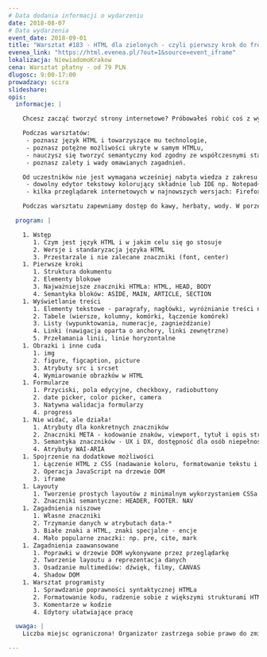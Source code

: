```yaml
---
# Data dodania informacji o wydarzeniu
date: 2018-08-07
# Data wydarzenia
event_date: 2018-09-01
title: "Warsztat #183 - HTML dla zielonych - czyli pierwszy krok do front-endu"
evenea_link: "https://html.evenea.pl/?out=1&source=event_iframe"
lokalizacja: NiewiadomoKrakow
cena: Warsztat płatny - od 79 PLN
dlugosc: 9:00-17:00
prowadzacy: scira
slideshare:
opis:
  informacje: |

    Chcesz zacząć tworzyć strony internetowe? Próbowałeś robić coś z wykorzystaniem Wordpressa, ale chciałbyś w pełni zapanować na kodem? Twarde programowanie wydaje Ci się zbyt skomplikowane? Zacznij tworzyć strony internetowe z wykorzystaniem języka HTML! Język znaczników HTML to wstęp i zarazem drzwi do świata front-endu. Obecnie szeroko stosowany zarówno w przypadku tworzenia stron internetowych, aplikacji webowych, a nawet aplikacji desktopowych czy mobilnych. Warsztaty składać się będą w przeważającej części z zadań praktycznych, aby każdy uczestnik mógł stworzyć swoją pierwszą stronę WWW.

    Podczas warsztatów:
     - poznasz język HTML i towarzyszące mu technologie,
     - poznasz potężne możliwości ukryte w samym HTMLu,
     - nauczysz się tworzyć semantyczny kod zgodny ze współczesnymi standardami i trendami,
     - poznasz zalety i wady omawianych zagadnień.

    Od uczestników nie jest wymagana wcześniej nabyta wiedza z zakresu stosowania HTML czy innych technologii webowych. Niemniej jednak obycie z jakimkolwiek językiem programowania jest mile widziane. Warsztaty skierowane dla osób początkujących adeptów front-endu. Uczestnicy w trakcie zajęć korzystają z własnego sprzętu (do wygodnej pracy wystarczy jakikolwiek laptop z systemami Linux, OSX czy Windows) na którym mile widziane jest zainstalowane następujące oprogramowanie:
     - dowolny edytor tekstowy kolorujący składnie lub IDE np. Notepad++, Atom, NetBeans, Visual Studio, WebStorm,
     - kilka przeglądarek internetowych w najnowszych wersjach: Firefox, Chrome/Chromium, IE/EDGE, Opera, Safari.

    Podczas warsztatu zapewniamy dostęp do kawy, herbaty, wody. W porze obiadowej zapewniamy pizzę w wersji mięsnej lub wegetariańskiej.

  program: |

    1. Wstęp
       1. Czym jest język HTML i w jakim celu się go stosuje
       2. Wersje i standaryzacja języka HTML
       3. Przestarzale i nie zalecane znaczniki (font, center)
    1. Pierwsze kroki
       1. Struktura dokumentu
       2. Elementy blokowe
       3. Najważniejsze znaczniki HTMLa: HTML, HEAD, BODY
       4. Semantyka bloków: ASIDE, MAIN, ARTICLE, SECTION
    1. Wyświetlanie treści
       1. Elementy tekstowe - paragrafy, nagłówki, wyróżnianie treści na różne sposoby
       2. Tabele (wiersze, kolumny, komórki, łączenie komórek)
       3. Listy (wypunktowania, numeracje, zagnieżdżanie)
       4. Linki (nawigacja oparta o anchory, linki zewnętrzne)
       5. Przełamania linii, linie horyzontalne
    1. Obrazki i inne cuda
       1. img
       2. figure, figcaption, picture
       3. Atrybuty src i srcset
       4. Wymiarowanie obrazków w HTML
    1. Formularze
       1. Przyciski, pola edycyjne, checkboxy, radiobuttony
       2. date picker, color picker, camera
       3. Natywna walidacja formularzy
       4. progress
    1. Nie widać, ale działa!
       1. Atrybuty dla konkretnych znaczników
       2. Znaczniki META - kodowanie znaków, viewport, tytuł i opis strony
       3. Semantyka znaczników - UX i DX, dostępność dla osób niepełnosprawnych
       4. Atrybuty WAI-ARIA
    1. Spojrzenie na dodatkowe możliwości
       1. Łączenie HTML z CSS (nadawanie koloru, formatowanie tekstu i inne podstawy)
       2. Operacja JavaScript na drzewie DOM
       3. iframe
    1. Layouty
       1. Tworzenie prostych layoutów z minimalnym wykorzystaniem CSSa
       2. Znaczniki semantyczne: HEADER, FOOTER. NAV
    1. Zagadnienia niszowe
       1. Własne znaczniki
       2. Trzymanie danych w atrybutach data-*
       3. Białe znaki a HTML, znaki specjalne - encje
       4. Mało popularne znaczki: np. pre, cite, mark
    1. Zagadnienia zaawansowane
       1. Poprawki w drzewie DOM wykonywane przez przeglądarkę
       2. Tworzenie layoutu a reprezentacja danych
       3. Osadzanie multimediów: dźwięk, filmy, CANVAS
       4. Shadow DOM
    1. Warsztat programisty
       1. Sprawdzanie poprawności syntaktycznej HTMLa
       2. Formatowanie kodu, radzenie sobie z większymi strukturami HTML
       3. Komentarze w kodzie
       4. Edytory ułatwiające pracę

  uwaga: |
    Liczba miejsc ograniczona! Organizator zastrzega sobie prawo do zmiany lokalizacji wydarzenia oraz jego odwołania w przypadku niezgłoszenia się minimalnej liczby uczestników.

---
```

